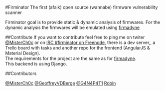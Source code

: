 #Firminator
The first (afaik) open source (wannabe) firmware vulnerability scanner 

Firminator goal is to provide static & dynamic analysis of firmwares. For the dynamic analysis the firmwares will be emulated using  [firmadyne](https://github.com/firmadyne/firmadyne)




##Contribute
If you want to contribute feel free to ping me on twiter [@MisterCh0c](https://twitter.com/misterch0c) or on [IRC #firminator on Freenode](https://webchat.freenode.net/), there is a dev server,, a Trello board with tasks and another repo for the frontend (AngularJS & Material Design).<br>The requirements for the project are the same as for [firmadyne](https://github.com/firmadyne/firmadyne). <br>This backend is using Django.

##Contributors

[@MisterCh0c](https://twitter.com/misterch0c)
[@GeoffreyVDBerge](https://twitter.com/geoffreyvdberge)
[@G4N4P4T1](https://twitter.com/G4N4P4T1)
[Robin](https://github.com/robin-poncin)